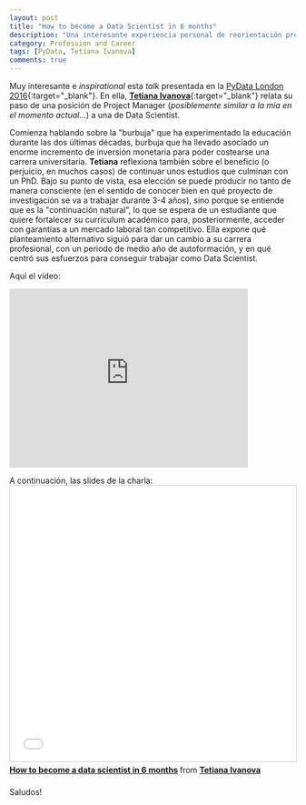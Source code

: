 ```yaml
---
layout: post
title: "How to become a Data Scientist in 6 months"
description: "Una interesante experiencia personal de reorientación profesional"
category: Profession and Career
tags: [PyData, Tetiana Ivanova]
comments: true
---
```


Muy interesante e *inspirational* esta *talk* presentada en la [PyData London 2016](https://pydata.org/london2016/){:target="_blank"}. En ella, [**Tetiana Ivanova**](https://twitter.com/eoly23){:target="_blank"} relata su paso de una posición de Project Manager (*posiblemente similar a la mía en el momento actual...*) a una de Data Scientist. 

Comienza hablando sobre la "burbuja" que ha experimentado la educación durante las dos últimas décadas, burbuja que ha llevado asociado un enorme incremento de inversión monetaria para poder costearse una carrera universitaria. **Tetiana** reflexiona también sobre el beneficio (o perjuicio, en muchos casos) de continuar unos estudios que culminan con un PhD. Bajo su punto de vista, esa elección se puede producir no tanto de manera consciente (en el sentido de conocer bien en qué proyecto de investigación se va a trabajar durante 3-4 años), sino porque se entiende que es la "continuación natural", lo que se espera de un estudiante que quiere fortalecer su curriculum académico para, posteriormente, acceder con garantías a un mercado laboral tan competitivo. Ella expone qué planteamiento alternativo siguió para dar un cambio a su carrera profesional, con un periodo de medio año de autoformación, y en qué centró sus esfuerzos para conseguir trabajar como Data Scientist. 

Aquí el vídeo:

<iframe width="420" height="315" src="https://www.youtube.com/embed/rIofV14c0tc" frameborder="0" allowfullscreen>&nbsp;</iframe>
<p></p>
A continuación, las slides de la charla: 

<iframe src="//www.slideshare.net/slideshow/embed_code/key/ge0GaQBgSx6p8S" width="595" height="485" frameborder="0" marginwidth="0" marginheight="0" scrolling="no" style="border:1px solid #CCC; border-width:1px; margin-bottom:5px; max-width: 100%;" allowfullscreen> </iframe> 

<div style="margin-bottom:5px"> 
	<strong><a href="//www.slideshare.net/TetianaIvanova2/how-to-become-a-data-scientist-in-6-months" title="How to become a data scientist in 6 months" target="_blank">How to become a data scientist in 6 months</a> </strong> from <strong><a target="_blank" href="//www.slideshare.net/TetianaIvanova2">Tetiana Ivanova</a></strong> 
</div> 

<br />
Saludos!
